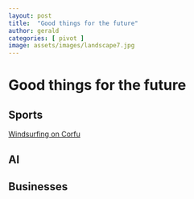 ```yaml
---
layout: post
title:  "Good things for the future"
author: gerald
categories: [ pivot ]
image: assets/images/landscape7.jpg
---
```


# Good things for the future

## Sports

[Windsurfing on Corfu](https://www.youtube.com/watch?v=C4OqRcFbxF8&t=51s)

## AI

## Businesses
